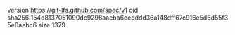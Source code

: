 version https://git-lfs.github.com/spec/v1
oid sha256:154d8137051090dc9298aaeba6eedddd36a148dff67c916e5d6d55f35e0aebc6
size 1379
